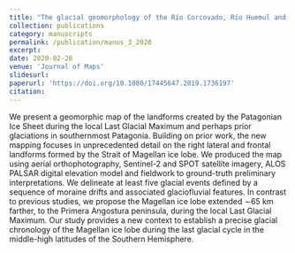 ```yaml
---
title: "The glacial geomorphology of the Río Corcovado, Río Huemul and Lago Palena/Lago General Vintter outlet glaciers, northeastern Patagonia (43o S, 71o W)"
collection: publications
category: manuscripts
permalink: /publication/manus_3_2020
excerpt:
date: 2020-02-20
venue: 'Journal of Maps'
slidesurl: 
paperurl: 'https://doi.org/10.1080/17445647.2019.1736197'
citation: 
---
```


We present a geomorphic map of the landforms created by the Patagonian Ice Sheet during the
local Last Glacial Maximum and perhaps prior glaciations in southernmost Patagonia. Building
on prior work, the new mapping focuses in unprecedented detail on the right lateral and frontal
landforms formed by the Strait of Magellan ice lobe. We produced the map using aerial
orthophotography, Sentinel-2 and SPOT satellite imagery, ALOS PALSAR digital elevation
model and fieldwork to ground-truth preliminary interpretations. We delineate at least five
glacial events defined by a sequence of moraine drifts and associated glaciofluvial features.
In contrast to previous studies, we propose the Magellan ice lobe extended ∼65 km farther,
to the Primera Angostura peninsula, during the local Last Glacial Maximum. Our study
provides a new context to establish a precise glacial chronology of the Magellan ice lobe
during the last glacial cycle in the middle-high latitudes of the Southern Hemisphere.
